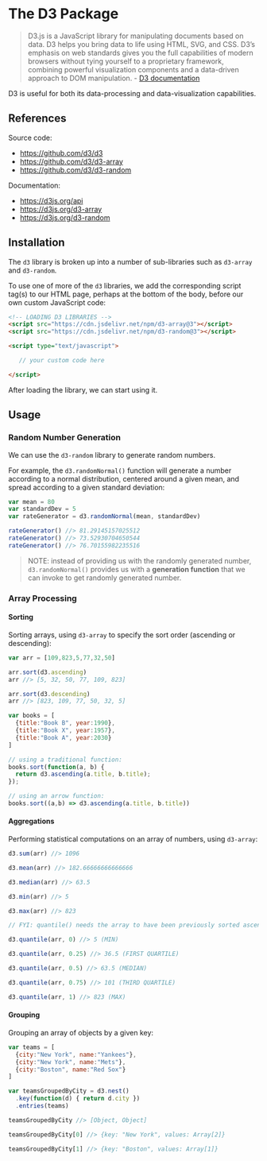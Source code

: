 
# The D3 Package

> D3.js is a JavaScript library for manipulating documents based on data. D3 helps you bring data to life using HTML, SVG, and CSS. D3’s emphasis on web standards gives you the full capabilities of modern browsers without tying yourself to a proprietary framework, combining powerful visualization components and a data-driven approach to DOM manipulation. - [D3 documentation](https://d3js.org/)

D3 is useful for both its data-processing and data-visualization capabilities.

## References

Source code:

  + https://github.com/d3/d3
  + https://github.com/d3/d3-array
  + https://github.com/d3/d3-random

Documentation:

  + https://d3js.org/api
  + https://d3js.org/d3-array
  + https://d3js.org/d3-random

## Installation

The `d3` library is broken up into a number of sub-libraries such as `d3-array` and `d3-random`.

To use one of more of the `d3` libraries, we add the corresponding script tag(s) to our HTML page, perhaps at the bottom of the body, before our own custom JavaScript code:

```html
<!-- LOADING D3 LIBRARIES -->
<script src="https://cdn.jsdelivr.net/npm/d3-array@3"></script>
<script src="https://cdn.jsdelivr.net/npm/d3-random@3"></script>

<script type="text/javascript">

   // your custom code here

</script>
```

After loading the library, we can start using it.

## Usage

### Random Number Generation

We can use the `d3-random` library to generate random numbers.

For example, the `d3.randomNormal()` function will generate a number according to a normal distribution, centered around a given mean, and spread according to a given standard deviation:

```js
var mean = 80
var standardDev = 5
var rateGenerator = d3.randomNormal(mean, standardDev)

rateGenerator() //> 81.29145157025512
rateGenerator() //> 73.52930704650544
rateGenerator() //> 76.70155982235516
```

> NOTE: instead of providing us with the randomly generated number, `d3.randomNormal()` provides us with a **generation function** that we can invoke to get randomly generated number.

### Array Processing

#### Sorting

Sorting arrays, using `d3-array` to specify the sort order (ascending or descending):

```js
var arr = [109,823,5,77,32,50]

arr.sort(d3.ascending)
arr //> [5, 32, 50, 77, 109, 823]

arr.sort(d3.descending)
arr //> [823, 109, 77, 50, 32, 5]
```

```js
var books = [
  {title:"Book B", year:1990},
  {title:"Book X", year:1957},
  {title:"Book A", year:2030}
]

// using a traditional function:
books.sort(function(a, b) {
  return d3.ascending(a.title, b.title);
});

// using an arrow function:
books.sort((a,b) => d3.ascending(a.title, b.title))
```

#### Aggregations

Performing statistical computations on an array of numbers, using `d3-array`:

```js
d3.sum(arr) //> 1096

d3.mean(arr) //> 182.66666666666666

d3.median(arr) //> 63.5

d3.min(arr) //> 5

d3.max(arr) //> 823
```

```js
// FYI: quantile() needs the array to have been previously sorted ascending!

d3.quantile(arr, 0) //> 5 (MIN)

d3.quantile(arr, 0.25) //> 36.5 (FIRST QUARTILE)

d3.quantile(arr, 0.5) //> 63.5 (MEDIAN)

d3.quantile(arr, 0.75) //> 101 (THIRD QUARTILE)

d3.quantile(arr, 1) //> 823 (MAX)
```

#### Grouping

Grouping an array of objects by a given key:

```` js
var teams = [
  {city:"New York", name:"Yankees"},
  {city:"New York", name:"Mets"},
  {city:"Boston", name:"Red Sox"}
]

var teamsGroupedByCity = d3.nest()
  .key(function(d) { return d.city })
  .entries(teams)

teamsGroupedByCity //> [Object, Object]

teamsGroupedByCity[0] //> {key: "New York", values: Array[2]}

teamsGroupedByCity[1] //> {key: "Boston", values: Array[1]}
````
